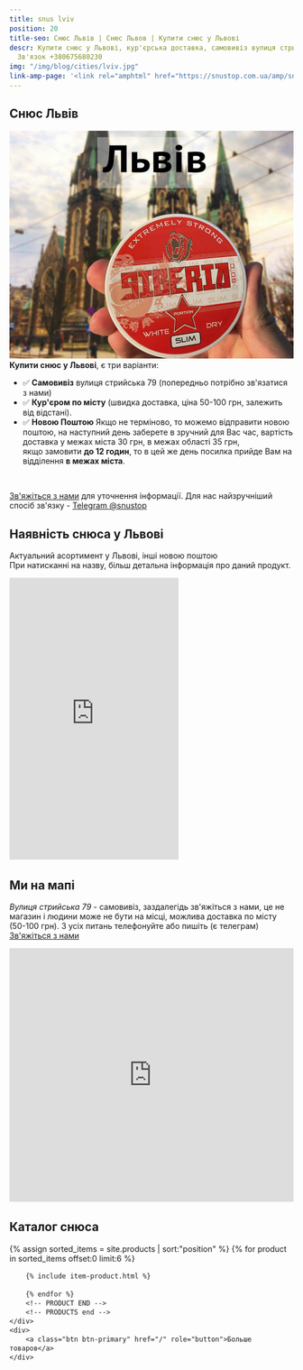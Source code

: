 ```yaml
---
title: snus lviv
position: 20
title-seo: Снюс Львів | Снюс Львов | Купити снюс у Львові
descr: Купити снюс у Львові, кур'єрська доставка, самовивіз вулиця стрийська 79. В наявності siberia, lyft, thunder, corvus, general та інші.
  Зв'язок +380675680230
img: "/img/blog/cities/lviv.jpg"
link-amp-page: '<link rel="amphtml" href="https://snustop.com.ua/amp/snus-lviv">'
---
```


<section class="mb-4">
	<h1>Снюс Львів</h1>
	<div class="row">
		<div class="col-md-7">
			<img class="img-fluid" src="/img/blog/cities/lviv.jpg" alt="Снюс Львів">
		</div>
		<div class="col-md-5">
			<strong>Купити снюс у Львові</strong>, є три варіанти:
			<ul>
				<li>✅ <b>Самовивіз</b> вулиця стрийська 79 (попередньо потрібно зв'язатися з нами)</li>
				<li>✅ <b>Кур'єром по місту</b> (швидка доставка, ціна 50-100 грн, залежить від відстані).</li>
				<li>✅ <b>Новою Поштою</b> Якщо не терміново, то можемо відправити новою поштою, на наступний день заберете в зручний для Вас час, вартість доставка у межах міста 30 грн, в межах області 35 грн,<br>якщо замовити <b>до 12 годин</b>, то в цей же день посилка прийде Вам на відділення <b>в межах міста</b>.</li>
			</ul><br>
			<p><a href="#contactModal" data-toggle="modal" data-target="#contactModal">Зв'яжіться з нами</a> для уточнення інформації. Для нас найзручніший спосіб зв'язку - <a href="//t.me/snustop" target="_blank" title="Telegram"><i class="icon-telegram"></i>Telegram @snustop</a></p>
		</div>
	</div>
</section>

<section class="mb-4">
	<div class="row">
		<div class="col-md-6">
			<h2>Наявність снюса у Львові</h2>
			<p>Актуальний асортимент у Львові, інші новою поштою<br>
			При натисканні на назву, більш детальна інформація про даний продукт.</p>
			<iframe class="mb-2" frameborder="0"
			width="300" height="500px"
			src="https://docs.google.com/spreadsheets/d/e/2PACX-1vRZcerEKqNrVxV1n3E5M1UWnCSUatrtjy5FGA2hXc8x8QwHdqRNCboZ9XuacC4IpoW5Y5GdK6qbi1UI/pubhtml?gid=0&amp;single=true&amp;widget=false&amp;chrome=false&amp;headers=false"></iframe>
		</div>
		<div class="col-md-6">
			<h2>Ми на мапі</h2>
			<p><i>Вулиця стрийська 79</i> - самовивіз, заздалегідь зв'яжіться з нами, це не магазин і людини може не бути на місці, можлива доставка по місту (50-100 грн). З усіх питань телефонуйте або пишіть (є телеграм) <a href="#contactModal" data-toggle="modal" data-target="#contactModal">Зв'яжіться з нами</a></p>
			<iframe src="https://www.google.com/maps/embed?pb=!1m18!1m12!1m3!1d2575.8272763779355!2d24.014367315707585!3d49.78931297938962!2m3!1f0!2f0!3f0!3m2!1i1024!2i768!4f13.1!3m3!1m2!1s0x473ae7d1f1e6b6d3%3A0x5387208420dc9c2c!2z0YPQuy4g0KHRgtGA0YvQudGB0LrQsNGPLCA3OSwg0JvRjNCy0L7Qsiwg0JvRjNCy0L7QstGB0LrQsNGPINC-0LHQu9Cw0YHRgtGMLCA3OTAwMA!5e0!3m2!1sru!2sua!4v1581549542753!5m2!1sru!2sua" width="100%" height="450" frameborder="0" style="border:0;" allowfullscreen=""></iframe>
		</div>
	</div>
</section>

<section class="mb-4">
	<h2>Каталог снюса</h2>
	<div class="row catalog">
		<!-- PRODUCTS start -->
		<!-- PRODUCT START -->
		{% assign sorted_items = site.products | sort:"position" %}
		{% for product in sorted_items offset:0 limit:6 %}
		
		{% include item-product.html %}

		{% endfor %}
		<!-- PRODUCT END -->
		<!-- PRODUCTS end -->
	</div>
	<div>
		<a class="btn btn-primary" href="/" role="button">Больше товаров</a>
	</div>
</section>

<!-- <section class="faq-details" itemscope itemtype="https://schema.org/FAQPage">
	<h2>Часті питання:</h2>
	<details itemscope itemprop="mainEntity" itemtype="https://schema.org/Question">
		<summary itemprop="name">Скільки коштує доставка?</summary>
		<div itemscope itemprop="acceptedAnswer" itemtype="https://schema.org/Answer">
			<ul itemprop="text">
				<li>- Новою поштою 30 грн по місту, якщо без "наложки" (передоплата на картку).</li>
				<li>- Самовивіз - Безкоштовно (заздалегідь зв'язавшись з нами: <a href="//t.me/snustop" target="_blank" title="Telegram">Написати в Telegram</a> або зателефонуйте <a href="tel:+380675680230" title="Позвонить">+38 067 568 02 30</a>)</li>
				<li>- Доставка по місту, залежить від відстані (40-100 грн) (уточніть зв'язавшись з нами: <a href="//t.me/snustop" target="_blank" title="Telegram">Написати в Telegram</a> або зателефонуйте <a href="tel:+380675680230" title="Позвонить">+38 067 568 02 30</a>)</li>
			</ul>
		</div>
	</details>
	<details itemscope itemprop="mainEntity" itemtype="https://schema.org/Question">
		<summary itemprop="name">Який снюс в наявності?</summary>
		<div itemscope itemprop="acceptedAnswer" itemtype="https://schema.org/Answer">
			<p itemprop="text"><a href="/siberia-white-dry-slim">Червона сибір slim</a>, <a href="/lyft-x-strong-freeze-slim-white">Lyft Freeze</a>, <a href="/lyft-strong-ice-cool-mint-slim-all-white">Lyft Ice Cool</a>, <a href="/siberia-white">Звичайна сибір</a> (великі пакети), <a href="/thunder-x-slim-white-dry">Thunder X slim</a>, <a href="/corvus-brutal">Corvus Brutal 68 мг</a>, <a href="/g4-cryo-slim-all-white-super-strong">Ванільний g4 Cryo</a>, <a href="/general-g4-slim-apple-white">G4 Apple</a>, та інші. Уточніть зв'язавшись з нами: <a href="//t.me/snustop" target="_blank" title="Telegram">Написати в Telegram</a> або зателефонуйте <a href="tel:+380675680230" title="Позвонить">+38 067 568 02 30</a></p>
		</div>
	</details>
	<details itemscope itemprop="mainEntity" itemtype="https://schema.org/Question">
		<summary itemprop="name">Який найміцніший снюс?</summary>
		<div itemscope itemprop="acceptedAnswer" itemtype="https://schema.org/Answer">
			<div itemprop="text">
				<p>Деякі недобросовісні виробники пишуть завищену кількість нікотину, але на ділі це не так. Також кількість нікотину це не єдиний критерій міцності (залежить від вологості, якості сировини, розміру пакетика, смаку, наприклад в білому Lyft Freeze всього 16 мг нікотину, але відчувається набагато більше.</p>
				<h3>Рейтинг міцності:</h3>
				<ul>
					<li>1. <a href="/corvus-brutal">Corvus Brutal</a> 68 мг (не рекомендуємо).</li>
					<li>2. <a href="siberia-white-dry-slim">Червона сибір slim</a> 43 мг.</li>
					<li>3. <a href="/thunder-x-slim-white-dry">Thunder x slim</a> 45 мг.</li>
					<li>4. <a href="/lyft-x-strong-freeze-slim-white">Lyft Freeze</a> 16 мг.</li>
					<li>5. <a href="/g4-cryo-slim-all-white-super-strong">G4 Cryo</a> 22 мг.</li>
				</ul>
				<p class="small">У списку представлені тільки найміцніші представники брендів. <a href="/ultra-strong">Всі дуже міцні продукти.</a></p>
			</div>
		</div>
	</details>
	<details itemscope itemprop="mainEntity" itemtype="https://schema.org/Question">
		<summary itemprop="name">Якщо мені немає 18 років, я можу купити снюс?</summary>
		<div itemscope itemprop="acceptedAnswer" itemtype="https://schema.org/Answer">
			<p itemprop="text">Ні. Будь-які никотинові продукти <b>строго з 18 років</b>!</p>
		</div>
	</details>
</section> -->

